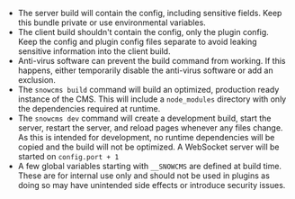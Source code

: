 - The server build will contain the config, including sensitive fields. Keep this bundle private or use environmental variables.
- The client build shouldn't contain the config, only the plugin config. Keep the config and plugin config files separate to avoid leaking sensitive information into the client build.
- Anti-virus software can prevent the build command from working. If this happens, either temporarily disable the anti-virus software or add an exclusion.
- The `snowcms build` command will build an optimized, production ready instance of the CMS. This will include a `node_modules` directory with only the dependencies required at runtime.
- The `snowcms dev` command will create a development build, start the server, restart the server, and reload pages whenever any files change. As this is intended for development, no runtime dependencies will be copied and the build will not be optimized. A WebSocket server will be started on `config.port + 1`
- A few global variables starting with `__SNOWCMS` are defined at build time. These are for internal use only and should not be used in plugins as doing so may have unintended side effects or introduce security issues.